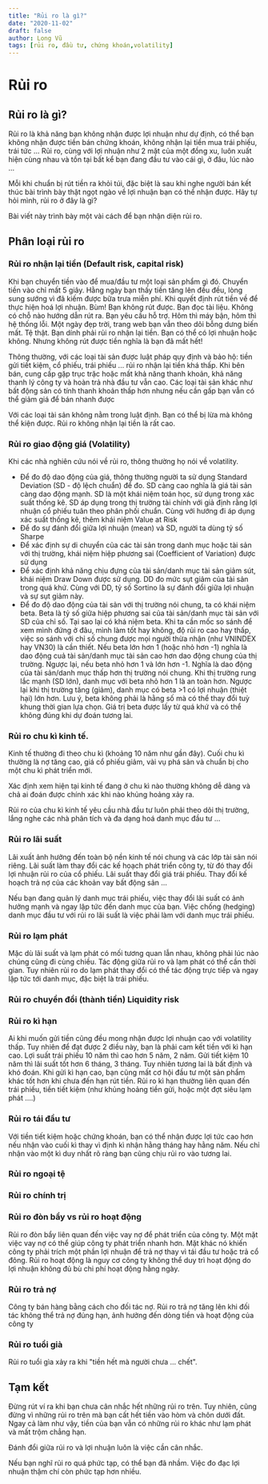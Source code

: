 ```yaml
---
title: "Rủi ro là gì?"
date: "2020-11-02"
draft: false
author: Long Vũ
tags: [rủi ro, đầu tư, chứng khoán,volatility]
---
```



# Rủi ro

## Rủi ro là gì?
Rủi ro là khả năng bạn không nhận được lợi nhuận như dự định, có thể bạn không nhận được tiền bán chứng khoán, không nhận lại tiền mua trái phiếu, trái tức ... Rủi ro, cùng với lợi nhuận như 2 mặt của một đồng xu, luôn xuất hiện cùng nhau và tồn tại bất kể bạn đang đầu tư vào cái gì, ở đâu, lúc nào ...

Mỗi khi chuẩn bị rút tiền ra khỏi túi, đặc biệt là sau khi nghe người bán kết thúc bài trình bày thật ngọt ngào về lợi nhuận bạn có thể nhận được. Hãy tự hỏi mình, rủi ro ở đây là gì?

Bài viết này trình bày một vài cách để bạn nhận diện rủi ro.

## Phân loại rủi ro

### Rủi ro nhận lại tiền (Default risk, capital risk)

Khi bạn chuyển tiền vào để mua/đầu tư một loại sản phẩm gì đó. Chuyển tiền vào chỉ mất 5 giây. Hằng ngày bạn thấy tiền tăng lên đều đều, lòng sung sướng vì đã kiếm được bữa trưa miễn phí. Khi quyết định rút tiền về để thực hiện hoá lợi nhuận. Bùm! Bạn không rút được. Bạn đọc tài liệu. Không có chỗ nào hướng dẫn rút ra. Bạn yêu cầu hỗ trợ. Hôm thì máy bận, hôm thì hệ thống lỗi. Một ngày đẹp trời, trang web bạn vẫn theo dõi bỗng dưng biến mất. Tệ thật. Bạn dính phải rủi ro nhận lại tiền. Bạn có thể có lợi nhuận hoặc không. Nhưng không rút được tiền nghĩa là bạn đã mất hết!

Thông thường, với các loại tài sản được luật pháp quy định và bảo hộ: tiền gửi tiết kiệm, cổ phiếu, trái phiếu ... rủi ro nhận lại tiền khá thấp. Khi bên bán, cung cấp gặp trục trặc hoặc mất khả năng thanh khoản, khả năng thanh lý công ty và hoàn trả nhà đầu tư vẫn cao. Các loại tài sản khác như bất động sản có tính thanh khoản thấp hơn nhưng nếu cần gấp bạn vẫn có thể giảm giá để bán nhanh được

Với các loại tài sản không nằm trong luật định. Bạn có thể bị lừa mà không thể kiện được. Rủi ro không nhận lại tiền là rất cao.

### Rủi ro giao động giá (Volatility)

Khi các nhà nghiên cứu nói về rủi ro, thông thường họ nói về volatility. 
- Để đo độ dao động của giá, thông thường người ta sử dụng Standard Deviation (SD - độ lệch chuẩn) để đo. SD càng cao nghĩa là giá tài sản càng dao động mạnh. SD là một khái niệm toán học, sử dụng trong xác suất thống kê. SD áp dụng trong thị trường tài chính với giả định rằng lợi nhuận cổ phiếu tuân theo phân phối chuẩn. Cùng với hướng đi áp dụng xác suất thống kê, thêm khái niệm Value at Risk 
- Để đo sự đánh đổi giữa lợi nhuận (mean) và SD, người ta dùng tỷ số Sharpe 
- Để xác định sự di chuyển của các tài sản trong danh mục hoặc tài sản với thị trường, khái niệm hiệp phương sai (Coefficient of Variation) được sử dụng
- Để xác định khả năng chịu đựng của tài sản/danh mục tài sản giảm sút, khái niệm Draw Down được sử dụng. DD đo mức sụt giảm của tài sản trong quá khứ. Cùng với DD, tỷ số Sortino là sự đánh đổi giữa lợi nhuận và sự sụt giảm này.
- Để đo độ dao động của tài sản với thị trường nói chung, ta có khái niệm beta. Beta là tỷ số giữa hiệp phương sai của tài sản/danh mục tài sản với SD của chỉ số. Tại sao lại có khá niệm beta. Khi ta cần mốc so sánh để xem mình đứng ở đâu, mình làm tốt hay không, độ rủi ro cao hay thấp, việc so sánh với chỉ số chung được mọi người thừa nhận (như VNINDEX hay VN30) là cần thiết. Nếu beta lớn hơn 1 (hoặc nhỏ hơn -1) nghĩa là dao động cuả tài sản/danh mục tài sản cao hơn dao động chung của thị trường. Ngược lại, nếu beta nhỏ hơn 1 và lớn hơn -1. Nghĩa là dao động của tài sản/danh mục thấp hơn thị trường nói chung. Khi thị trường rung lắc mạnh (SD lớn), danh mục với beta nhỏ hơn 1 là an toàn hơn. Ngược lại khi thị trường tăng (giảm), danh mục có beta >1 có lợi nhuận (thiệt hại) lớn hơn. Lưu ý, beta không phải là hằng số mà có thể thay đổi tuỳ khung thời gian lựa chọn. Giá trị beta được lấy từ quá khứ và có thể không đúng khi dự đoán tương lai.

### Rủi ro chu kì kinh tế. 

Kinh tế thường đi theo chu kì (khoảng 10 năm như gần đây). Cuối chu kì thường là nợ tăng cao, giá cổ phiếu giảm, vài vụ phá sản và chuẩn bị cho một chu kì phát triển mới.

Xác định xem hiện tại kinh tế đang ở chu kì nào thường không dễ dàng và chả ai đoán được chính xác khi nào khủng hoảng xảy ra. 

Rủi ro của chu kì kinh tế yêu cầu nhà đầu tư luôn phải theo dõi thị trường, lắng nghe các nhà phân tích và đa dạng hoá danh mục đầu tư ...

### Rủi ro lãi suất

Lãi xuất ảnh hưởng đến toàn bộ nền kinh tế nói chung và các lớp tài sản nói riêng. Lãi suất làm thay đổi các kế hoạch phát triển công ty, từ đó thay đổi lợi nhuận rủi ro của cổ phiếu. Lãi suất thay đổi giá trái phiếu. Thay đổi kế hoạch trả nợ của các khoản vay bất động sản ...

Nếu bạn đang quản lý danh mục trái phiếu, việc thay đổi lãi suất có ảnh hưởng mạnh và ngay lập tức đến danh mục của bạn. Việc chống (hedging) danh mục đầu tư với rủi ro lãi suất là việc phải làm với danh mục trái phiếu.

### Rủi ro lạm phát

Mặc dù lãi suất và lạm phát có mối tương quan lẫn nhau, không phải lúc nào chúng cũng đi cùng chiều. Tác động giữa rủi ro và lạm phát có thể cần thời gian. Tuy nhiên rủi ro do lạm phát thay đổi có thể tác động trực tiếp và ngay lập tức tới danh mục, đặc biệt là trái phiếu.

### Rủi ro chuyển đổi (thành tiền) Liquidity risk

### Rủi ro kì hạn 

Ai khi muốn gửi tiền cũng đều mong nhận được lợi nhuận cao với volatility thấp. Tuy nhiên để đạt được 2 điều này, bạn là phải cam kết tiền với kì hạn cao. Lợi suất trái phiếu 10 năm thì cao hơn 5 năm, 2 năm. Gửi tiết kiệm 10 năm thì lãi suất tốt hơn 6 tháng, 3 tháng. Tuy nhiên tương lai là bất định và khó đoán. Khi gửi kì hạn cao, bạn cũng mất cơ hội đầu tư một sản phẩm khác tốt hơn khi chưa đến hạn rút tiền.
Rủi ro kì hạn thường liên quan đến trái phiếu, tiền tiết kiệm (như khủng hoảng tiền gửi, hoặc một đợt siêu lạm phát ....)

### Rủi ro tái đầu tư

Với tiền tiết kiệm hoặc chứng khoán, bạn có thể nhận được lợi tức cao hơn nếu nhận vào cuối kì thay vì định kì nhận hằng tháng hay hằng năm. Nếu chỉ nhận vào một kì duy nhất rõ ràng bạn cũng chịu rủi ro vào tương lai.

### Rủi ro ngoại tệ

### Rủi ro chính trị 

### Rủi ro đòn bẩy vs rủi ro hoạt động

Rủi ro đòn bẩy liên quan đến việc vay nợ để phát triển của công ty. Một mặt việc vay nợ có thể giúp công ty phát triển nhanh hơn. Mặt khác nó khiến công ty phải trích một phần lợi nhuận để trả nợ thay vì tái đầu tư hoặc trả cổ đông.
Rủi ro hoạt động là nguy cơ công ty không thể duy trì hoạt động do lợi nhuận không đủ bù chi phí hoạt động hằng ngày.

### Rủi ro trả nợ

Công ty bán hàng bằng cách cho đối tác nợ. Rủi ro trả nợ tăng lên khi đối tác không thể trả nợ đúng hạn, ảnh hưởng đến dòng tiền và hoạt động của công ty

### Rủi ro tuổi già 

Rủi ro tuổi gìa xảy ra khi "tiền hết mà người chưa ... chết".

## Tạm kết

Đừng rút ví ra khi bạn chưa cân nhắc hết những rủi ro trên. Tuy nhiên, cũng đừng vì những rủi ro trên mà bạn cất hết tiền vào hòm và chôn dưới đất. Ngay cả làm như vậy, tiền của bạn vẫn có những rủi ro khác như lạm phát và mất trộm chẳng hạn.

Đánh đổi giữa rủi ro và lợi nhuận luôn là việc cần cân nhắc. 

Nếu bạn nghĩ rủi ro quá phức tạp, có thể bạn đã nhầm. Việc đo đạc lợi nhuận thậm chí còn phức tạp hơn nhiều.